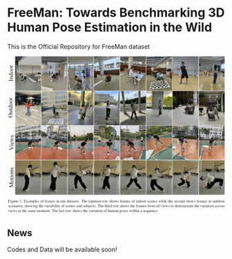 # FreeMan: Towards Benchmarking 3D Human Pose Estimation in the Wild
This is the Official Repository for FreeMan dataset

![](./figs/Intro.png)

## News
Codes and Data will be available soon!